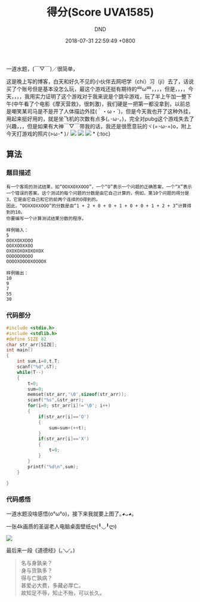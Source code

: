 ﻿---
layout: post
title:  "得分(Score UVA1585)"
date:   2018-07-31 22:59:49 +0800
categories: C-program-language
tags: C-program-language
img: http://or4d8nhvk.bkt.clouddn.com/18-8-1/58868568.jpg
author: DND
---

一道水题，(￣▽￣)／很简单，

这是晚上写的博客，白天和好久不见的小伙伴去网吧学（chi）习（ji）去了，话说买了个账号但是基本没怎么玩，最这个游戏还挺有期待的罒ω罒，，，，但是，，，，今天，，，，我用实力证明了这个游戏对于我来说是个跳伞游戏，玩了半上午加一整下午(中午看了个电影《摩天营救》，很刺激)，我们硬是一把第一都没拿到，以前总是嘲笑某司马是不是开了人体描边外挂(｀・ω・´)，但是今天我也开了这种外挂，用起来挺好用的，就是坐飞机的次数有点多(｡･ω･｡)，完全对pubg这个游戏失去了兴趣，，，但是如果有大神￣▽￣带我的话，我还是很愿意玩的ヾ(=･ω･=)o，附上今天打游戏的照片(>ω･* )ﾉ
![](http://or4d8nhvk.bkt.clouddn.com/18-8-1/42447265.jpg)
![](http://or4d8nhvk.bkt.clouddn.com/18-8-1/78228804.jpg)
![](http://or4d8nhvk.bkt.clouddn.com/18-8-1/16931633.jpg)
* 
{:toc}

## 算法

### 题目描述
```
有一个客观的测试结果，如“OOXXOXXOOO”，一个“O”表示一个问题的正确答案，一个“X”表示一个错误的答案。这个测试的每个问题的分数是由它自己计算的，例如，第10个问题的得分是3，它是由它自己和它的前两个连续的O得到的。
因此，“OOXXOXXOOO”的分数是由“1 + 2 + 0 + 0 + 1 + 0 + 0 + 1 + 2 + 3”计算得到的10。
你要编写一个计算测试结果分数的程序。

样例输入：
5
OOXXOXXOOO
OOXXOOXXOO
OXOXOXOXOXOXOX
OOOOOOOOOO
OOOOXOOOOXOOOOX

样例输出：
10
9
7
55
30
```

### 代码部分

```c++
#include <stdio.h>
#include <stdlib.h>
#define SIZE 82
char str_arr[SIZE];
int main()
{
    int sum,i=0,t,T;
    scanf("%d",&T);
    while(T--)
    {
        t=0;
        sum=0;
        memset(str_arr,'\0',sizeof(str_arr));
        scanf("%s",&str_arr);
        for(i=0; str_arr[i]!='\0'; i++)
        {
            if(str_arr[i]=='O')
            {
                sum=sum+(++t);
            }
            if(str_arr[i]=='X')
            {
                t=0;
            }
        }
        printf("%d\n",sum);
    }

}


```
### 代码感悟
一道水题没啥感悟(o°ω°o)，接下来我就要上图了｡◕ᴗ◕｡

一张4k画质的圣诞老人电脑桌面壁纸ლ(╹◡╹ლ)

![](http://or4d8nhvk.bkt.clouddn.com/18-8-1/27690210.jpg)

最后来一段《道德经》(｡◝ᴗ◜｡)

> 名与身孰亲？  
身与货孰多？  
得与亡孰病？  
甚爱必大费，多藏必厚亡。  
故知足不辱，知止不殆，可以长久。



